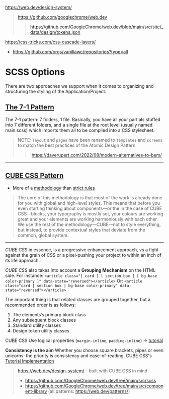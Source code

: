 https://web.dev/design-system/
> https://github.com/googlechrome/web.dev
> > https://github.com/GoogleChrome/web.dev/blob/main/src/site/_data/design/tokens.json

https://css-tricks.com/css-cascade-layers/
- https://github.com/orgs/vanillawc/repositories?type=all

# SCSS Options
There are two approaches we support when it comes to organizing and structuring the styling of the Application/Project:

## [The 7-1 Pattern](https://sass-guidelin.es/#the-7-1-pattern)
The 7-1 pattern: 7 folders, 1 file. Basically, you have all your partials stuffed into 7 different folders, and a single file at the root level (usually named main.scss) which imports them all to be compiled into a CSS stylesheet.

> NOTE: `layout` and `pages` have been renamed to `templates` and `screens` to match the best practices of the Atomic Design Pattern
> > 'https://daverupert.com/2022/08/modern-alternatives-to-bem/

--- 

## [CUBE CSS Pattern](https://piccalil.li/blog/cube-css/)
-  More of a [methodology](https://cube.fyi/composition.html#why-macro-level-thinking) than [strict rules](https://piccalil.li/tutorial/build-a-dashboard-with-cube-css/)

> The core of this methodology is that most of the work is already done for you with global and high-level styles. This means that before you even starting thinking about components—or the in the case of CUBE CSS—blocks, your typography is mostly set, your colours are working great and your elements are working harmoniously with each other. We use the rest of the methodology—CUBE—not to style everything, but instead, to provide contextual styles that deviate from the common, global system.
---
_CUBE CSS_ in essence, is a progressive enhancement approach, vs a fight against the grain of CSS or a pixel-pushing your project to within an inch of its life approach. 

_CUBE CSS_ also takes into account a **Grouping Mechanism** on the HTML side.
For instance:
`<article class="[ card ] [ section box ] [ bg-base color-primary ]" data-state="reversed"></article>`
Or:
`<article class="card | section box | bg-base color-primary" data-state="reversed"></article>`

The important thing is that related classes are grouped together, but a recommended order is as follows:
  1. The elements’s primary block class
  1. Any subsequent block classes
  1. Standard utility classes
  1. Design token utility classes

CUBE CSS Use logical properties (`margin-inline`, `padding-inline`) -> [tutorial](https://piccalil.li/tutorial/css-logical-properties/)

**Consistency is the aim**
Whether you choose square brackets, pipes or even unicorns: the priority is consistency and ease-of-reading.
CUBE CSS's [Tutorial Implementation](https://github.com/piccalil-li/cube-css-dashboard/tree/master/scss)

> https://web.dev/design-system/ - built with CUBE CSS in mind
> - https://github.com/GoogleChrome/web.dev/tree/main/src/scss
> - https://github.com/GoogleChrome/web.dev/tree/main/src/component-library
> (all patterns: https://web.dev/patterns/)